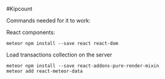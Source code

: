 #Kipcount

Commands needed for it to work:

React components:
```
meteor npm install --save react react-dom

```

Load transactions collection on the server
```
meteor npm install --save react-addons-pure-render-mixin
meteor add react-meteor-data
```
